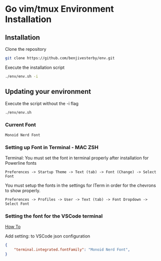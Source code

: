 # Go vim/tmux Environment Installation

## Installation

Clone the repository

```bash
git clone https://github.com/benjivesterby/env.git
```

Execute the installation script

```bash
./env/env.sh -i
```

## Updating your environment

Execute the script without the -i flag

```bash
./env/env.sh
```

### Current Font

`Monoid Nerd Font`

### Setting up Font in Terminal - MAC ZSH

Terminal: You must set the font in terminal properly after installation for Powerline fonts

`Preferences -> Startup Theme -> Text (tab) -> Font (Change) -> Select Font`

You must setup the fonts in the settings for ITerm in order for the chevrons to
show properly.

`Preferences -> Profiles -> User -> Text (tab) -> Font Dropdown -> Select Font`

### Setting the font for the VSCode terminal

[How To](https://dev.to/mattstratton/making-powerline-work-in-visual-studio-code-terminal-1m7)

Add setting: to VSCode json configuration

```json
{
    "terminal.integrated.fontFamily": "Monoid Nerd Font",
}
```
